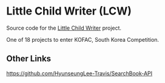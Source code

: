 # Little Child Writer (LCW)

Source code for the [Little Child Writer](https://littlechildwriter.web.app) project.

One of 18 projects to enter KOFAC, South Korea Competition.

## Other Links
https://github.com/HyunseungLee-Travis/SearchBook-API
